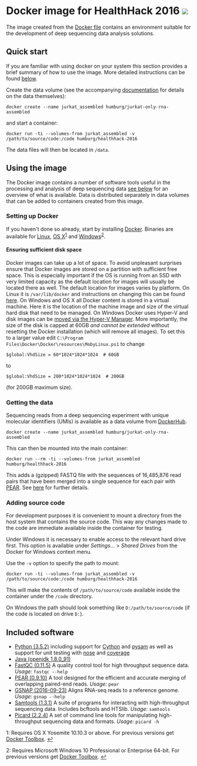 # Docker image for HealthHack 2016 [![](https://images.microbadger.com/badges/version/humburg/healthhack-2016.svg)](https://hub.docker.com/r/humburg/healthhack-2016/ "View the image on DockerHub")

The image created from the [Docker file](Dockerfile) contains an environment suitable
for the development of deep sequencing data analysis solutions.

## Quick start
If you are familiar with using docker on your system this section provides a brief
summary of how to use the image. More detailed instructions can be found
[below](#using-the-image).

Create the data volume (see the accompanying [documentation](data/assembled/README.md)
for details on the data themselves):

```
docker create --name jurkat_assembled humburg/jurkat-only-rna-assembled
```

and start a container:

```
docker run -ti --volumes-from jurkat_assembled -v /path/to/source/code:/code humburg/healthhack-2016
```

The data files will then be located in `/data`.

## Using the image
The Docker image contains a number of software tools useful in the processing and analysis
of deep sequencing data [see below](#included-software) for an overview of what is available.
Data is distributed separately in data volumes that can be added to containers created from
this image.

### Setting up Docker
If you haven't done so already, start by installing 
[Docker](https://www.docker.com/products/overview). Binaries
are available for [Linux](https://docs.docker.com/engine/installation/linux/),
[OS X](https://download.docker.com/mac/stable/Docker.dmg)<sup name="a1">[1](#fn1)</sup> and 
[Windows](https://download.docker.com/win/stable/InstallDocker.msi)<sup name="a2">[2](#fn2)</sup>. 

#### Ensuring sufficient disk space
Docker images can take up a lot of space. To avoid unpleasant surprises ensure that
Docker images are stored on a partition with sufficient free space. This is especially
important if the OS is running from an SSD with very limited capacity as the default location
for images will usually be located there as well. The default location for images varies
by platform. On Linux it is `/var/lib/docker` and instructions on changing this can be found 
[here](https://forums.docker.com/t/how-do-i-change-the-docker-image-installation-directory/1169).
 On Windows and OS X all Docker content is stored in a virtual machine. Here it is the location
 of the machine image and size of the virtual hard disk that need to be managed. On Windows
 Docker uses Hyper-V and disk images can be 
 [moved via the Hyper-V Manager](https://technet.microsoft.com/en-au/library/cc708355(v=ws.10).aspx). More importantly, the size of the disk is capped at 60GB *and cannot be extended* without
 resetting the Docker installation (which will remove all images). To set this to a larger
 value edit `C:\Program Files\Docker\Docker\resources\MobyLinux.ps1` to change

 ```
$global:VhdSize = 60*1024*1024*1024  # 60GB
 ```

 to 

 ```
$global:VhdSize = 200*1024*1024*1024  # 200GB
 ```
 
 (for 200GB maximum size).

### Getting the data
Sequencing reads from a deep sequencing experiment with unique molecular identifiers (UMIs)
is available as a data volume from 
[DockerHub](https://hub.docker.com/r/humburg/jurkat-only-rna-assembled/).

```
docker create --name jurkat_assembled humburg/jurkat-only-rna-assembled
``` 

This can then be mounted into the main container:

```
docker run --rm -ti --volumes-from jurkat_assembled humburg/healthhack-2016
```

This adds a (gzipped) FASTQ file with the sequences of 16,485,876 read pairs
that have been merged into a single sequence for each pair with 
[PEAR](http://sco.h-its.org/exelixis/web/software/pear/doc.html).
See [here](data/assembled/README.md) for further details.

### Adding source code
For development purposes it is convenient to mount a directory from the
host system that contains the source code. This way any changes made to
the code are immediate available inside the container for testing.

Under Windows it is necessary to enable access to the relevant hard drive
first. This option is available under *Settings...* > *Shared Drives* from
the Docker for Windows context menu.

Use the `-v` option to specify the path to mount:

```
docker run -ti --volumes-from jurkat_assembled -v /path/to/source/code:/code humburg/healthhack-2016
```

This will make the contents of `/path/to/source/code` available inside the container
under the `/code` directory.

On Windows the path should look something like `D:/path/to/source/code` (if the code is located on drive `D:`).

## Included software
* [Python (3.5.2)](https://docs.python.org/3/whatsnew/3.5.html)
  including support for [Cython](http://cython.org/) and
  [pysam](http://pysam.readthedocs.io/en/latest/)
  as well as support for unit testing with [nose](http://nose.readthedocs.io/en/latest/)
  and [coverage](https://coverage.readthedocs.io/en/coverage-4.2/)
* [Java (openjdk 1.8.0_91)](http://www.oracle.com/technetwork/java/javase/overview/java8-2100321.html)
* [FastQC (0.11.5)](http://www.bioinformatics.babraham.ac.uk/projects/fastqc/)
  A quality control tool for high throughput sequence data.
  *Usage:* `fastqc --help`
* [PEAR (0.9.10)](http://sco.h-its.org/exelixis/web/software/pear/doc.html) A tool 
  designed for the efficient and accurate merging of overlapping paired-end
  reads.
  *Usage:* `pear`
* [GSNAP (2016-09-23)](http://research-pub.gene.com/gmap/) 
  Aligns RNA-seq reads to a reference genome.
  *Usage:* `gsnap --help`
* [Samtools (1.3.1)](http://www.htslib.org/) A suite of programs for interacting with
  high-throughput sequencing data. Includes bcftools and HTSlib. 
  *Usage:* `samtools`
* [Picard (2.2.4)](https://broadinstitute.github.io/picard/) 
  A set of command line tools for manipulating high-throughput sequencing data
  and formats. 
  *Usage:* `picard -h`

<a name="fn1">1</a>: Requires OS X Yosemite 10.10.3 or above.
For previous versions get [Docker Toolbox](https://www.docker.com/products/docker-toolbox). [↩](#a1)

<a name="fn2">2</a>: Requires Microsoft Windows 10 Professional or Enterprise 64-bit. 
For previous versions get [Docker Toolbox](https://www.docker.com/products/docker-toolbox). [↩](#a2)
